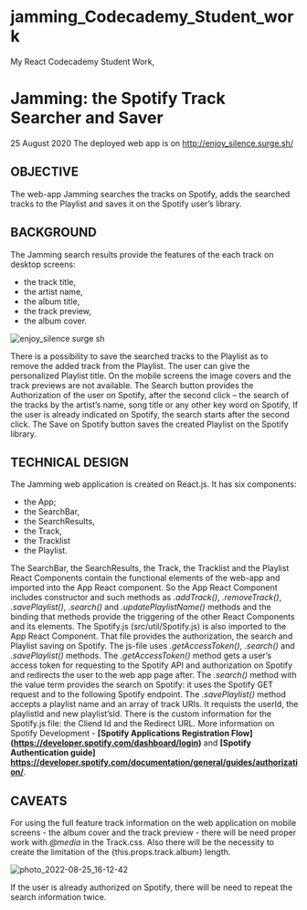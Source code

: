 # jamming_Codecademy_Student_work
My React Codecademy Student Work, 

# Jamming: the Spotify Track Searcher and Saver
25 August 2020
The deployed web app is on <http://enjoy_silence.surge.sh/>

## OBJECTIVE
The web-app Jamming searches the tracks on Spotify, adds the searched tracks to the Playlist and saves it on the Spotify user’s library.

## BACKGROUND
The Jamming search results provide the features of the each track on desktop screens:
- the track title,
- the artist name,
- the album title,
- the track preview,
- the album cover.

![enjoy_silence surge sh](https://user-images.githubusercontent.com/106593583/186688261-efd04da9-bf8d-4dcb-ba3f-45b6a6d2d5a4.png)


There is a possibility to save the searched tracks to the Playlist as to remove the added track from the Playlist. The user can give the personalized Playlist title.
On the mobile screens the image covers and the track previews are not available.
The Search button provides the Authorization of the user on Spotify, after the second click – the search of the tracks by the artist’s name, song title or any other key word on Spotify, If the user is already indicated on Spotify, the search starts after the second click.
The Save on Spotify button saves the created Playlist on the Spotify library.

## TECHNICAL DESIGN
The Jamming web application is created on React.js. It has six components:
- the App;
- the SearchBar,
- the SearchResults,
- the Track,
- the Tracklist
- the Playlist.

The SearchBar, the SearchResults, the Track, the Tracklist and the Playlist React Components contain the functional elements of the web-app and imported into the App React component. So the App React Component includes constructor and such methods as *.addTrack()*, *.removeTrack()*, *.savePlaylist()*, *.search()* and *.updatePlaylistName()* methods and the binding that methods provide the triggering of the other React Components and its elements. 
The Spotify.js (src/util/Spotify.js) is also imported to the App React Component. That file provides the authorization, the search and Playlist saving on Spotify. The js-file uses *.getAccessToken()*, *.search()* and *.savePlaylist()* methods.
The *.getAccessToken()* method gets a user’s access token for requesting to the Spotify API and authorization on Spotify and redirects the user to the web app page after.
The *.search()* method with the value term provides the search on Spotify: it uses the Spotify GET request and to the following Spotify endpoint.
The *.savePlaylist()* method accepts a playlist name and an array of track URIs. It requists the userId, the playlistId and new playlist’sId.
There is the custom information for the Spotify.js file: the Cliend Id and the Redirect URL. More information on Spotify Development - **[Spotify Applications Registration Flow] (https://developer.spotify.com/dashboard/login)** and **[Spotify Authentication guide] <https://developer.spotify.com/documentation/general/guides/authorization/>**.

## CAVEATS
For using the full feature track information on the web application on mobile screens - the album cover and the track preview - there will be need proper work with *@media* in the Track.css. Also there will be the necessity to create the limitation of the {this.props.track.album} length.

![photo_2022-08-25_16-12-42](https://user-images.githubusercontent.com/106593583/186688949-09e4517b-0dbe-47c0-af86-1ba3b360e920.jpg)


If the user is already authorized on Spotify, there will be need to repeat the search information twice.

